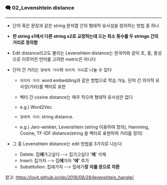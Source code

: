 ### 🗨 02_Levenshtein distance

---

- 단어 혹은 문장과 같은 string 문자열 간의 형태적 유사성을 정의하는 방법 중 하나

- **한 string s1에서 다른 string s2로 교정하는데 드는 최소 횟수를 두 strings 간의 거리로 정의함**

- Edit distance라고도 불리는 Levenshtein distance는 한국어와 같이 초, 중, 종성으로 이루어진 언어를 고려한 metric은 아니다

- 단어 간 거리는 `형태적 거리`와 `의미적 거리`로 나눌 수 있다

  - `의미적 거리`: word embedding과 같은 방법으로 학습 가능. 단어 간 의미적 유사성(거리)를 벡터로 표현
  - 벡터 간 cosine distance는 매우 작으며 형태적 유사성은 없다
  - e.g.) Word2Vec

  - `형태적 거리`: string distance.
  - e.g.) Jaro-winkler, Levenshtein (string 이용하여 정의), Hamming, Cosine, TF-IDF distance(string 을 벡터로 표현하여 거리를 정의)

- 그 중 Levenshtein distance는 edit 방법을 3가지로 나눈다

  - Delete: 집**에**가고싶다 --> 집가고싶다 '**에**' 삭제
  - Insert: 집가자 --> 집**에**가자 **'에'** 추가
  - Substitution: 집에가자 --> 집에가**장** **자를 장으로 치환**

  

참고: https://lovit.github.io/nlp/2018/08/28/levenshtein_hangle/


